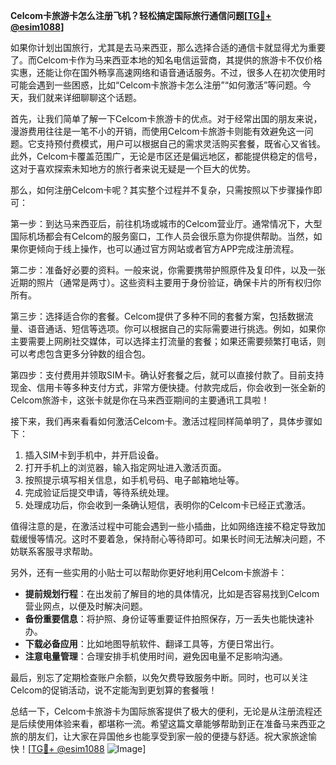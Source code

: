 **Celcom卡旅游卡怎么注册飞机？轻松搞定国际旅行通信问题[[TG💪+ @esim1088](https://t.me/s/esim1088)]**

如果你计划出国旅行，尤其是去马来西亚，那么选择合适的通信卡就显得尤为重要了。而Celcom卡作为马来西亚本地的知名电信运营商，其提供的旅游卡不仅价格实惠，还能让你在国外畅享高速网络和语音通话服务。不过，很多人在初次使用时可能会遇到一些困惑，比如“Celcom卡旅游卡怎么注册”“如何激活”等问题。今天，我们就来详细聊聊这个话题。

首先，让我们简单了解一下Celcom卡旅游卡的优点。对于经常出国的朋友来说，漫游费用往往是一笔不小的开销，而使用Celcom卡旅游卡则能有效避免这一问题。它支持预付费模式，用户可以根据自己的需求灵活购买套餐，既省心又省钱。此外，Celcom卡覆盖范围广，无论是市区还是偏远地区，都能提供稳定的信号，这对于喜欢探索未知地方的旅行者来说无疑是一个巨大的优势。

那么，如何注册Celcom卡呢？其实整个过程并不复杂，只需按照以下步骤操作即可：

第一步：到达马来西亚后，前往机场或城市的Celcom营业厅。通常情况下，大型国际机场都会有Celcom的服务窗口，工作人员会很乐意为你提供帮助。当然，如果你更倾向于线上操作，也可以通过官方网站或者官方APP完成注册流程。

第二步：准备好必要的资料。一般来说，你需要携带护照原件及复印件，以及一张近期的照片（通常是两寸）。这些资料主要用于身份验证，确保卡片的所有权归你所有。

第三步：选择适合你的套餐。Celcom提供了多种不同的套餐方案，包括数据流量、语音通话、短信等选项。你可以根据自己的实际需要进行挑选。例如，如果你主要需要上网刷社交媒体，可以选择主打流量的套餐；如果还需要频繁打电话，则可以考虑包含更多分钟数的组合包。

第四步：支付费用并领取SIM卡。确认好套餐之后，就可以直接付款了。目前支持现金、信用卡等多种支付方式，非常方便快捷。付款完成后，你会收到一张全新的Celcom旅游卡，这张卡就是你在马来西亚期间的主要通讯工具啦！

接下来，我们再来看看如何激活Celcom卡。激活过程同样简单明了，具体步骤如下：

1. 插入SIM卡到手机中，并开启设备。
2. 打开手机上的浏览器，输入指定网址进入激活页面。
3. 按照提示填写相关信息，如手机号码、电子邮箱地址等。
4. 完成验证后提交申请，等待系统处理。
5. 处理成功后，你会收到一条确认短信，表明你的Celcom卡已经正式激活。

值得注意的是，在激活过程中可能会遇到一些小插曲，比如网络连接不稳定导致加载缓慢等情况。这时不要着急，保持耐心等待即可。如果长时间无法解决问题，不妨联系客服寻求帮助。

另外，还有一些实用的小贴士可以帮助你更好地利用Celcom卡旅游卡：

- **提前规划行程**：在出发前了解目的地的具体情况，比如是否容易找到Celcom营业网点，以便及时解决问题。
- **备份重要信息**：将护照、身份证等重要证件拍照保存，万一丢失也能快速补办。
- **下载必备应用**：比如地图导航软件、翻译工具等，方便日常出行。
- **注意电量管理**：合理安排手机使用时间，避免因电量不足影响沟通。

最后，别忘了定期检查账户余额，以免欠费导致服务中断。同时，也可以关注Celcom的促销活动，说不定能淘到更划算的套餐哦！

总结一下，Celcom卡旅游卡为国际旅客提供了极大的便利，无论是从注册流程还是后续使用体验来看，都堪称一流。希望这篇文章能够帮助到正在准备马来西亚之旅的朋友们，让大家在异国他乡也能享受到家一般的便捷与舒适。祝大家旅途愉快！[[TG💪+ @esim1088](https://t.me/s/esim1088) ![Image](https://i.postimg.cc/4NQfJmqS/Snipaste-2025-05-13-00-14-12.png)]